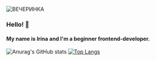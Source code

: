 ![ВЕЧЕРИНКА](https://user-images.githubusercontent.com/45296707/125170613-6e8e8c80-e1b8-11eb-81bb-321d9c4c7a50.png)



### Hello! 👋 
#### My name is Irina and I'm a beginner frontend-developer. 

![Anurag's GitHub stats](https://github-readme-stats.vercel.app/api?username=ramitsan&show_icons=true&count_private=true&hide=stars,issues&theme=shades-of-purple&show_icons=true)
[![Top Langs](https://github-readme-stats.vercel.app/api/top-langs/?username=ramitsan&theme=shades-of-purple&layout=compact&langs_count=8)](https://github.com/anuraghazra/github-readme-stats)
<!--
**Ramitsan/Ramitsan** is a ✨ _special_ ✨ repository because its `README.md` (this file) appears on your GitHub profile.
-->
